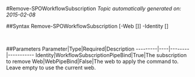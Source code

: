 #Remove-SPOWorkflowSubscription
*Topic automatically generated on: 2015-02-08*


##Syntax
    Remove-SPOWorkflowSubscription [-Web [<WebPipeBind>]] -Identity [<WorkflowSubscriptionPipeBind>]

&nbsp;

##Parameters
Parameter|Type|Required|Description
---------|----|--------|-----------
Identity|WorkflowSubscriptionPipeBind|True|The subscription to remove
Web|WebPipeBind|False|The web to apply the command to. Leave empty to use the current web.
